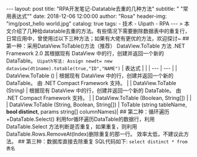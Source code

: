 <attachment contenteditable="false" data-atts="%5B%5D" data-aid=".atts-895c8879-bae0-4fac-a623-42296000dcbe"></attachment><p>--- layout: post title: "RPA开发笔记-Datatable去重的几种方法" subtitle: " \"常用表达式\"" date: 2018-12-06 12:00:00 author: "Rosa" header-img: "img/post_hello world.jpg" catalog: true tags: - 技术 - Uipath - RPA --- &gt; 本文介绍了几种给datatable去重的方法。有些情况下需要删除数据表中的重复行，日常应用中，曾使用过以下三种方法；如果有大佬有更优的方法，欢迎探讨~ ## 第一种：采用DataView.ToTable()方法（推荐） DataView.ToTable 方法 .NET Framework 2.0 其根据现有 DataView 中的行，创建并返回一个新的 DataTable。 `Uipath写法: Assign newdt= new dataview(dt1name).totable(true,"ID","NAME")` | 表达式 | | | --- | --- | | DataView.ToTable () | 根据现有 DataView 中的行，创建并返回一个新的 DataTable。 由 .NET Compact Framework 支持。 | | DataView.ToTable (String) | 根据现有 DataView 中的行，创建并返回一个新的 DataTable。 由 .NET Compact Framework 支持。 | | DataView.ToTable (Boolean, String[]) | | | DataView.ToTable (String, Boolean, String[]) | ToTable (string tableName, **bool distinct**, params string[] columnNames)| ## 第二种：循环遍历+DataTable.Select() 利用for循环遍历DataTable的数据行，利用DataTable.Select 方法判断是否重复，如果重复，则利用DataTable.Rows.RemoveAt(Index)删除重复的那一行。 效率太低，不建议此方法。 ## 第三种：数据库直接去除重复 SQL代码如下: `select distinct * from 表名`</p><p><br></p>